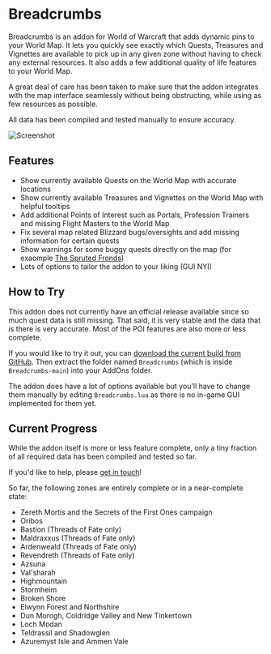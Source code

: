 # Breadcrumbs

Breadcrumbs is an addon for World of Warcraft that adds dynamic pins to your World Map. It lets you quickly see exactly which Quests, Treasures and Vignettes are available to pick up in any given zone without having to check any external resources. It also adds a few additional quality of life features to your World Map.

A great deal of care has been taken to make sure that the addon integrates with the map interface seamlessly without being obstructing, while using as few resources as possible.

All data has been compiled and tested manually to ensure accuracy.

![Screenshot](https://i.imgur.com/k3zVLC9.png)

## Features

- Show currently available Quests on the World Map with accurate locations
- Show currently available Treasures and Vignettes on the World Map with helpful tooltips
- Add additional Points of Interest such as Portals, Profession Trainers and missing Flight Masters to the World Map
- Fix several map related Blizzard bugs/oversights and add missing information for certain quests
- Show warnings for some buggy quests directly on the map (for exaomple [The Spruted Fronds](https://www.wowhead.com/quest=2399/the-sprouted-fronds#comments))
- Lots of options to tailor the addon to your liking (GUI NYI)

## How to Try

This addon does not currently have an official release available since so much quest data is still missing. That said, it is very stable and the data that *is* there is very accurate. Most of the POI features are also more or less complete.

If you would like to try it out, you can [download the current build from GitHub](https://github.com/glassleo/Breadcrumbs/archive/refs/heads/main.zip). Then extract the folder named ``Breadcrumbs`` (which is inside ``Breadcrumbs-main``) into your AddOns folder.

The addon does have a lot of options available but you'll have to change them manually by editing ``Breadcrumbs.lua`` as there is no in-game GUI implemented for them yet.

## Current Progress

While the addon itself is more or less feature complete, only a tiny fraction of all required data has been compiled and tested so far.

If you'd like to help, please [get in touch](mailto:hello@leo.glass)!

So far, the following zones are entirely complete or in a near-complete state:
- Zereth Mortis and the Secrets of the First Ones campaign
- Oribos
- Bastion (Threads of Fate only)
- Maldraxxus (Threads of Fate only)
- Ardenweald (Threads of Fate only)
- Revendreth (Threads of Fate only)
- Azsuna
- Val'sharah
- Highmountain
- Stormheim
- Broken Shore
- Elwynn Forest and Northshire
- Dun Morogh, Coldridge Valley and New Tinkertown
- Loch Modan
- Teldrassil and Shadowglen
- Azuremyst Isle and Ammen Vale
